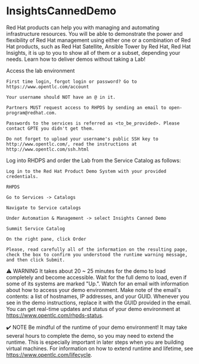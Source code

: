 # InsightsCannedDemo
Red Hat products can help you with managing and automating infrastructure resources. You will be able to demonstrate the power and flexibility of Red Hat management using either one or a combination of Red Hat products, such as Red Hat Satellite, Ansible Tower by Red Hat, Red Hat Insights, it is up to you to show all of them or a subset, depending your needs. Learn how to deliver demos without taking a Lab!

Access the lab environment

    First time login, forgot login or password? Go to https://www.opentlc.com/account

    Your username should NOT have an @ in it.

    Partners MUST request access to RHPDS by sending an email to open-program@redhat.com.

    Passwords to the services is referred as <to_be_provided>. Please contact GPTE you didn't get them.
    
    Do not forget to upload your username's public SSH key to http://www.opentlc.com/, read the instructions at http://www.opentlc.com/ssh.html

Log into RHDPS and order the Lab from the Service Catalog as follows:

    Log in to the Red Hat Product Demo System with your provided credentials.

    RHPDS

    Go to Services -> Catalogs

    Navigate to Service catalogs

    Under Automation & Management -> select Insights Canned Demo

    Summit Service Catalog

    On the right pane, click Order

    Please, read carefully all of the information on the resulting page, check the box to confirm you understood the runtime warning message, and then click Submit.

⚠️ WARNING It takes about 20 ~ 25 minutes for the demo to load completely and become accessible. Wait for the full demo to load, even if some of its systems are marked "Up.". Watch for an email with information about how to access your demo environment. Make note of the email's contents: a list of hostnames, IP addresses, and your GUID. Whenever you see in the demo instructions, replace it with the GUID provided in the email. You can get real-time updates and status of your demo environment at https://www.opentlc.com/rhpds-status.

✔️ NOTE Be mindful of the runtime of your demo environment! It may take several hours to complete the demo, so you may need to extend the runtime. This is especially important in later steps when you are building virtual machines. For information on how to extend runtime and lifetime, see https://www.opentlc.com/lifecycle.

